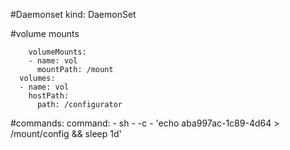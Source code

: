 #Daemonset
  kind: DaemonSet


#volume mounts

        volumeMounts:
        - name: vol
          mountPath: /mount
      volumes:
      - name: vol
        hostPath:
          path: /configurator

#commands:
command:
          - sh
          - -c
          - 'echo aba997ac-1c89-4d64 > /mount/config && sleep 1d'
